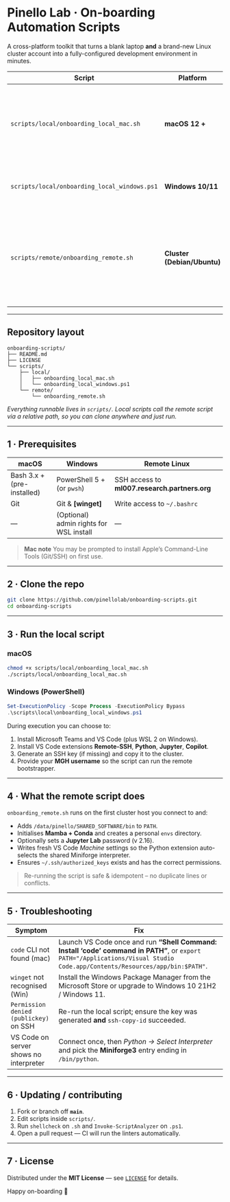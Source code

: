 # Pinello Lab · On-boarding Automation Scripts

A cross-platform toolkit that turns a blank laptop **and** a brand-new Linux
cluster account into a fully-configured development environment in minutes.

| Script | Platform | What it does |
|--------|----------|--------------|
| `scripts/local/onboarding_local_mac.sh` | **macOS 12 +** | Installs VS Code + extensions, generates SSH keys, writes SSH config, then triggers the remote bootstrapper. |
| `scripts/local/onboarding_local_windows.ps1` | **Windows 10/11** | Same as mac, **plus** optional WSL 2 install & networking tweaks. |
| `scripts/remote/onboarding_remote.sh` | **Cluster (Debian/Ubuntu)** | Adds shared software to `PATH`, sets up Mamba/Conda, personal env folder, Jupyter password, VS Code server settings, and fixes SSH permissions. |

---

## Repository layout

```text
onboarding-scripts/
├── README.md
├── LICENSE
└── scripts/
    ├── local/
    │   ├── onboarding_local_mac.sh
    │   └── onboarding_local_windows.ps1
    └── remote/
        └── onboarding_remote.sh
````

*Everything runnable lives in `scripts/`.
Local scripts call the remote script via a relative path, so you can clone
anywhere and just run.*

---

## 1 · Prerequisites

| macOS                      | Windows                                 | Remote Linux                                  |
| -------------------------- | --------------------------------------- | --------------------------------------------- |
| Bash 3.x + (pre-installed) | PowerShell 5 + (or `pwsh`)              | SSH access to **ml007.research.partners.org** |
| Git                        | Git & **\[winget]**                     | Write access to `~/.bashrc`                   |
| —                          | (Optional) admin rights for WSL install | —                                             |

> **Mac note**  You may be prompted to install Apple’s Command-Line Tools
> (Git/SSH) on first use.

---

## 2 · Clone the repo

```bash
git clone https://github.com/pinellolab/onboarding-scripts.git
cd onboarding-scripts
```

---

## 3 · Run the local script

### macOS

```bash
chmod +x scripts/local/onboarding_local_mac.sh
./scripts/local/onboarding_local_mac.sh
```

### Windows (PowerShell)

```powershell
Set-ExecutionPolicy -Scope Process -ExecutionPolicy Bypass
.\scripts\local\onboarding_local_windows.ps1
```

During execution you can choose to:

1. Install Microsoft Teams and VS Code (plus WSL 2 on Windows).
2. Install VS Code extensions **Remote-SSH**, **Python**, **Jupyter**, **Copilot**.
3. Generate an SSH key (if missing) and copy it to the cluster.
4. Provide your **MGH username** so the script can run the remote bootstrapper.

---

## 4 · What the remote script does

`onboarding_remote.sh` runs on the first cluster host you connect to and:

* Adds `/data/pinello/SHARED_SOFTWARE/bin` to `PATH`.
* Initialises **Mamba + Conda** and creates a personal `envs` directory.
* Optionally sets a **Jupyter Lab** password (v 2.16).
* Writes fresh VS Code *Machine* settings so the Python extension
  auto-selects the shared Miniforge interpreter.
* Ensures `~/.ssh/authorized_keys` exists and has the correct permissions.

> Re-running the script is safe & idempotent – no duplicate lines or conflicts.

---

## 5 · Troubleshooting

| Symptom                                | Fix                                                                                                                                                                        |
| -------------------------------------- | -------------------------------------------------------------------------------------------------------------------------------------------------------------------------- |
| `code` CLI not found (mac)             | Launch VS Code once and run **“Shell Command: Install ‘code’ command in PATH”**, or `export PATH="/Applications/Visual Studio Code.app/Contents/Resources/app/bin:$PATH"`. |
| `winget` not recognised (Win)          | Install the Windows Package Manager from the Microsoft Store or upgrade to Windows 10 21H2 / Windows 11.                                                                   |
| `Permission denied (publickey)` on SSH | Re-run the local script; ensure the key was generated **and** `ssh-copy-id` succeeded.                                                                                     |
| VS Code on server shows no interpreter | Connect once, then *Python → Select Interpreter* and pick the **Miniforge3** entry ending in `/bin/python`.                                                                |

---

## 6 · Updating / contributing

1. Fork or branch off **`main`**.
2. Edit scripts inside `scripts/`.
3. Run `shellcheck` on `.sh` and `Invoke-ScriptAnalyzer` on `.ps1`.
4. Open a pull request — CI will run the linters automatically.

---

## 7 · License

Distributed under the **MIT License** — see [`LICENSE`](LICENSE) for details.

Happy on-boarding 🎉

```
